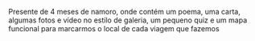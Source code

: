 Presente de 4 meses de namoro, onde contém um poema, uma carta, algumas fotos e vídeo no estilo de galeria, um pequeno quiz e um mapa funcional para marcarmos o local de cada viagem que fazemos
 
